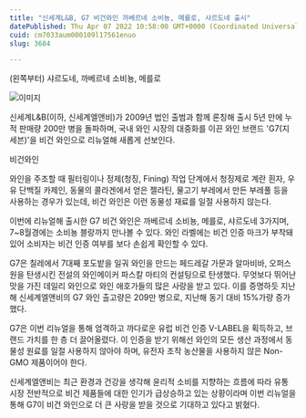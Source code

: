 ```yaml
---
title: "신세계L&B, G7 비건와인 까베르네 소비뇽, 메를로, 샤르도네 출시"
datePublished: Thu Apr 07 2022 10:58:00 GMT+0000 (Coordinated Universal Time)
cuid: cm7033aum000109l17561enuo
slug: 3684

---
```



(왼쪽부터) 샤르도네, 까베르네 소비뇽, 메를로

![이미지](https://cdn.hashnode.com/res/hashnode/image/upload/v1739254277678/a4976346-93ec-4412-9ad4-d4cd36f2f984.jpeg)

신세계L&B(이하, 신세계엘앤비)가 2009년 법인 출범과 함께 론칭해 출시 5년 만에 누적 판매량 200만 병을 돌파하며, 국내 와인 시장의 대중화를 이끈 와인 브랜드 'G7(지세븐)'을 비건 와인으로 리뉴얼해 새롭게 선보인다.

비건와인

와인을 주조할 때 필터링이나 정제(청징, Fining) 작업 단계에서 청징제로 계란 흰자, 우유 단백질 카제인, 동물의 콜라겐에서 얻은 젤라틴, 물고기 부레에서 만든 부레풀 등을 사용하는 경우가 있는데, 비건 와인은 이런 동물성 재료를 일절 사용하지 않는다.

이번에 리뉴얼해 출시한 G7 비건 와인은 까베르네 소비뇽, 메를로, 샤르도네 3가지며, 7~8월경에는 소비뇽 블랑까지 만나볼 수 있다. 와인 라벨에는 비건 인증 마크가 부착돼 있어 소비자는 비건 인증 여부를 보다 손쉽게 확인할 수 있다.

G7은 칠레에서 7대째 포도밭을 일궈 와인을 만드는 페드레갈 가문과 알마비바, 오퍼스원을 탄생시킨 전설의 와인메이커 파스칼 마티의 컨설팅으로 탄생했다. 무엇보다 뛰어난 맛을 가진 데일리 와인으로 와인 애호가들의 많은 사랑을 받고 있다. 이를 증명하듯 지난해 신세계엘앤비의 G7 와인 출고량은 209만 병으로, 지난해 동기 대비 15%가량 증가했다.

G7은 이번 리뉴얼을 통해 엄격하고 까다로운 유럽 비건 인증 V-LABEL을 획득하고, 브랜드 가치를 한 층 더 끌어올렸다. 이 인증을 받기 위해선 와인의 모든 생산 과정에서 동물성 원료를 일절 사용하지 않아야 하며, 유전자 조작 농산물을 사용하지 않은 Non-GMO 제품이어야 한다.

신세계엘앤비는 최근 환경과 건강을 생각해 윤리적 소비를 지향하는 흐름에 따라 유통 시장 전반적으로 비건 제품들에 대한 인기가 급상승하고 있는 상황이라며 이번 리뉴얼을 통해 G7이 비건 와인으로 더 큰 사랑을 받을 것으로 기대하고 있다고 밝혔다.
